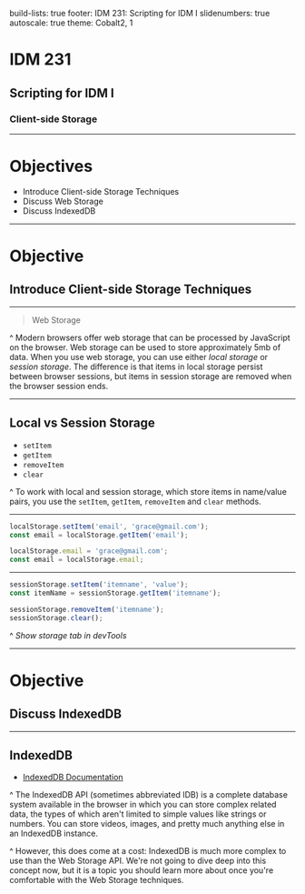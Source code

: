 build-lists: true
footer: IDM 231: Scripting for IDM I
slidenumbers: true
autoscale: true
theme: Cobalt2, 1

# IDM 231

## Scripting for IDM I

### Client-side Storage

---

# Objectives

- Introduce Client-side Storage Techniques
- Discuss Web Storage
- Discuss IndexedDB

---

# Objective

## Introduce Client-side Storage Techniques

---

> Web Storage

^ Modern browsers offer web storage that can be processed by JavaScript on the browser. Web storage can be used to store approximately 5mb of data. When you use web storage, you can use either _local storage_ or _session storage_. The difference is that items in local storage persist between browser sessions, but items in session storage are removed when the browser session ends.

---

## Local vs Session Storage

- `setItem`
- `getItem`
- `removeItem`
- `clear`

^ To work with local and session storage, which store items in name/value pairs, you use the `setItem`, `getItem`, `removeItem` and `clear` methods.

---

```javascript
localStorage.setItem('email', 'grace@gmail.com');
const email = localStorage.getItem('email');

localStorage.email = 'grace@gmail.com';
const email = localStorage.email;
```

---

```javascript
sessionStorage.setItem('itemname', 'value');
const itemName = sessionStorage.getItem('itemname');

sessionStorage.removeItem('itemname');
sessionStorage.clear();
```

^ _Show storage tab in devTools_

---

# Objective

## Discuss IndexedDB

---

## IndexedDB

- [IndexedDB Documentation](https://developer.mozilla.org/en-US/docs/Learn/JavaScript/Client-side_web_APIs/Client-side_storage#Storing_complex_data_—_IndexedDB)

^ The IndexedDB API (sometimes abbreviated IDB) is a complete database system available in the browser in which you can store complex related data, the types of which aren't limited to simple values like strings or numbers. You can store videos, images, and pretty much anything else in an IndexedDB instance.

^ However, this does come at a cost: IndexedDB is much more complex to use than the Web Storage API. We're not going to dive deep into this concept now, but it is a topic you should learn more about once you're comfortable with the Web Storage techniques.
